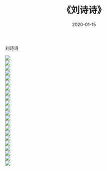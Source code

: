 ﻿---
layout: post
title:  《刘诗诗》
date:   2020-01-15
img: http://pic.660000.xyz/1:/壁纸/明星魅力/华人明星/刘诗诗/000.jpg
categories: [美女, 清纯, 唯美]
---

刘诗诗

 ![](http://pic.660000.xyz/1:/壁纸/明星魅力/华人明星/刘诗诗/001.jpg) <br>![](http://pic.660000.xyz/1:/壁纸/明星魅力/华人明星/刘诗诗/002.jpg) <br>![](http://pic.660000.xyz/1:/壁纸/明星魅力/华人明星/刘诗诗/003.jpg) <br>![](http://pic.660000.xyz/1:/壁纸/明星魅力/华人明星/刘诗诗/004.jpg) <br>![](http://pic.660000.xyz/1:/壁纸/明星魅力/华人明星/刘诗诗/005.jpg) <br>![](http://pic.660000.xyz/1:/壁纸/明星魅力/华人明星/刘诗诗/006.jpg) <br>![](http://pic.660000.xyz/1:/壁纸/明星魅力/华人明星/刘诗诗/007.jpg) <br>![](http://pic.660000.xyz/1:/壁纸/明星魅力/华人明星/刘诗诗/008.jpg) <br>![](http://pic.660000.xyz/1:/壁纸/明星魅力/华人明星/刘诗诗/009.jpg) <br>![](http://pic.660000.xyz/1:/壁纸/明星魅力/华人明星/刘诗诗/010.jpg) <br>![](http://pic.660000.xyz/1:/壁纸/明星魅力/华人明星/刘诗诗/011.jpg) <br>![](http://pic.660000.xyz/1:/壁纸/明星魅力/华人明星/刘诗诗/012.jpg) <br>![](http://pic.660000.xyz/1:/壁纸/明星魅力/华人明星/刘诗诗/013.jpg) <br>![](http://pic.660000.xyz/1:/壁纸/明星魅力/华人明星/刘诗诗/014.jpg) <br>![](http://pic.660000.xyz/1:/壁纸/明星魅力/华人明星/刘诗诗/015.jpg) <br>![](http://pic.660000.xyz/1:/壁纸/明星魅力/华人明星/刘诗诗/016.jpg) <br>![](http://pic.660000.xyz/1:/壁纸/明星魅力/华人明星/刘诗诗/017.jpg) <br>![](http://pic.660000.xyz/1:/壁纸/明星魅力/华人明星/刘诗诗/018.jpg) <br>![](http://pic.660000.xyz/1:/壁纸/明星魅力/华人明星/刘诗诗/019.jpg) <br>![](http://pic.660000.xyz/1:/壁纸/明星魅力/华人明星/刘诗诗/020.jpg) <br>![](http://pic.660000.xyz/1:/壁纸/明星魅力/华人明星/刘诗诗/021.jpg) <br>![](http://pic.660000.xyz/1:/壁纸/明星魅力/华人明星/刘诗诗/022.jpg) <br>